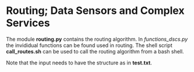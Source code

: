 # Routing; Data Sensors and Complex Services


The module **routing.py** contains the routing algorithm. In *functions_dscs.py* the invididual functions can be found used in routing. 
The shell script **call_routes.sh** can be used to call the routing algorithm from a bash shell. 

Note that the input needs to have the structure as in **test.txt**.
